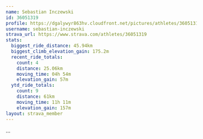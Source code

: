 ```yaml
---
name: Sebastian Inczewski
id: 36051319
profile: https://dgalywyr863hv.cloudfront.net/pictures/athletes/36051319/10635839/2/large.jpg
username: sebastian-inczewski
strava_url: https://www.strava.com/athletes/36051319
stats:
  biggest_ride_distance: 45.94km
  biggest_climb_elevation_gain: 175.2m
  recent_ride_totals:
    count: 4
    distance: 25.06km
    moving_time: 04h 54m
    elevation_gain: 57m
  ytd_ride_totals:
    count: 9
    distance: 61km
    moving_time: 11h 11m
    elevation_gain: 157m
layout: strava_member
--- 
```

...

